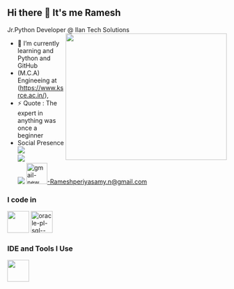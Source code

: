 ## Hi there 👋 It's me Ramesh

Jr.Python Developer @ Ilan Tech Solutions
<img align="right" width="370" height="290" src="https://i.pinimg.com/originals/47/f0/34/47f0342cec72b800463bf003eac1257e.gif">                                                
- 🌱 I’m currently learning and Python and GitHub
- (M.C.A) Engineeing at (https://www.ksrce.ac.in/),
- ⚡ Quote : The expert in anything was once a beginner
- Social Presence
<br /> [<img src="https://img.shields.io/badge/LinkedIn-0077B5?style=for-the-badge&logo=linkedin&logoColor=white" />](https://www.linkedin.com/in/ramesh-p-052117263/) <br/> [<img src="https://img.shields.io/badge/instagram-d62976?style=for-the-badge&logo=instagram&logoColor=white" />](https://www.instagram.com/iam._.rameshh/)
<br /> [<img src="https://img.shields.io/badge/LinkedIn-0077B5?style=for-the-badge&logo=linkedin&logoColor=white" />](https://www.linkedin.com/in/ramesh-p-052117263/)
<img width="48" height="48" src="https://img.icons8.com/color/48/gmail-new.png" alt="gmail-new"/>-Rameshperiyasamy.n@gmail.com


### I code in
<img height="50" width="50" src="https://img.icons8.com/color/48/000000/python.png" />
<img width="50" height="50" src="https://img.icons8.com/plasticine/100/oracle-pl-sql--v3.png" alt="oracle-pl-sql--v3"/>

### IDE and Tools I Use
<img height="50" width="50" src="https://img.icons8.com/color/48/000000/visual-studio-code-2019.png"/> 

